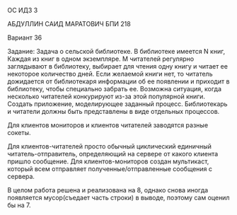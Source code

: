 ОС ИДЗ 3

АБДУЛЛИН САИД МАРАТОВИЧ БПИ 218

Вариант 36

Задание: Задача о сельской библиотеке. В библиотеке имеется N книг, Каждая из книг в одном экземпляре. M читателей регулярно заглядывают в библиотеку, выбирает для чтения одну книгу и читает ее некоторое количество дней. Если желаемой книги нет, то читатель дожидается от библиотекаря информации об ее появлении и приходит в библиотеку, чтобы специально забрать ее. Возможна ситуация, когда несколько читателей конкурируют из-за этой популярной книги. Создать приложение, моделирующее заданный процесс. Библиотекарь и читатели должны быть представлены в виде отдельных процессов.

Для клиентов мониторов и клиентов читателей заводятся разные сокеты.

Для клиентов-читателей просто обычный циклический единичный читатель-отправитель, определяющий на сервере от какого клиента пришло сообщение.
Для клиентов-мониторов создан мультикаст, который всем отправляет полученные/отправленные сообщения с сервера.

В целом работа решена и реализована на 8, однако снова иногда появляется мусор(съедает часть строки) в выводе, поэтому сам оценил бы на 7.
